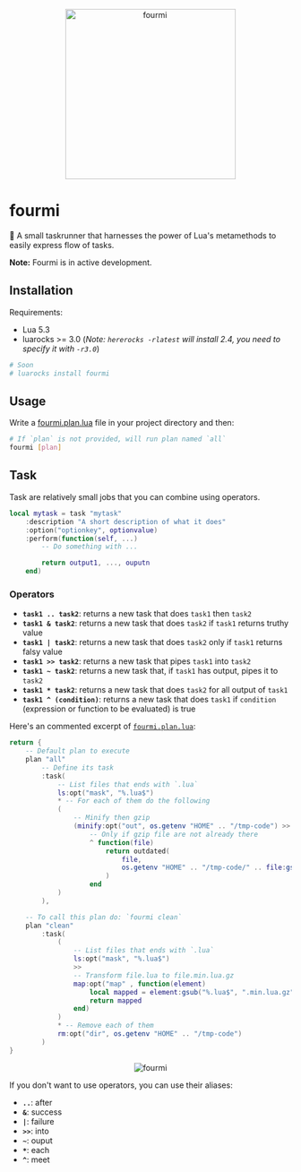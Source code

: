 <p align="center">
    <img src="https://github.com/giann/fourmi/raw/master/assets/logo.png" alt="fourmi" height="304">
</p>


# fourmi
🐜 A small taskrunner that harnesses the power of Lua's metamethods to easily express flow of tasks.

**Note:** Fourmi is in active development.

## Installation

Requirements:
- Lua 5.3
- luarocks >= 3.0 (_Note: `hererocks -rlatest` will install 2.4, you need to specify it with `-r3.0`_)

```bash
# Soon
# luarocks install fourmi
```

## Usage

Write a [fourmi.plan.lua](#plan) file in your project directory and then:

```bash
# If `plan` is not provided, will run plan named `all`
fourmi [plan]
```

## Task

Task are relatively small jobs that you can combine using operators.

```lua
local mytask = task "mytask"
    :description "A short description of what it does"
    :option("optionkey", optionvalue)
    :perform(function(self, ...)
        -- Do something with ...

        return output1, ..., ouputn
    end)
```

### Operators

- **`task1 .. task2`**: returns a new task that does `task1` then `task2`
- **`task1 & task2`**: returns a new task that does `task2` if `task1` returns truthy value
- **`task1 | task2`**: returns a new task that does `task2` only if `task1` returns falsy value
- **`task1 >> task2`**: returns a new task that pipes `task1` into `task2`
- **`task1 ~ task2`**: returns a new task that, if `task1` has output, pipes it to `task2`
- **`task1 * task2`**: returns a new task that does `task2` for all output of `task1`
- **`task1 ^ (condition)`**: returns a new task that does `task1` if `condition` (expression or function to be evaluated) is true

Here's an commented excerpt of [`fourmi.plan.lua`](https://github.com/giann/fourmi/blob/master/fourmi.plan.lua):

```lua
return {
    -- Default plan to execute
    plan "all"
        -- Define its task
        :task(
            -- List files that ends with `.lua`
            ls:opt("mask", "%.lua$")
            * -- For each of them do the following
            (
                -- Minify then gzip
                (minify:opt("out", os.getenv "HOME" .. "/tmp-code") >> gzip)
                    -- Only if gzip file are not already there
                    ^ function(file)
                        return outdated(
                            file,
                            os.getenv "HOME" .. "/tmp-code/" .. file:gsub("%.lua$", ".min.lua.gz")
                        )
                    end
            )
        ),

    -- To call this plan do: `fourmi clean`
    plan "clean"
        :task(
            (
                -- List files that ends with `.lua`
                ls:opt("mask", "%.lua$")
                >>
                -- Transform file.lua to file.min.lua.gz
                map:opt("map" , function(element)
                    local mapped = element:gsub("%.lua$", ".min.lua.gz")
                    return mapped
                end)
            )
            * -- Remove each of them
            rm:opt("dir", os.getenv "HOME" .. "/tmp-code")
        )
}
```

<p align="center">
    <img src="https://github.com/giann/fourmi/raw/master/assets/result.png" alt="fourmi">
</p>


If you don't want to use operators, you can use their aliases:
- **`..`**: after
- **`&`**: success
- **`|`**: failure
- **`>>`**: into
- **`~`**: ouput
- **`*`**: each
- **`^`**: meet
